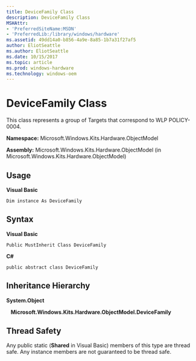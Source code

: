 ```yaml
---
title: DeviceFamily Class
description: DeviceFamily Class
MSHAttr:
- 'PreferredSiteName:MSDN'
- 'PreferredLib:/library/windows/hardware'
ms.assetid: 49dd14a0-b856-4a9e-8a85-1b7a31f27af5
author: EliotSeattle
ms.author: EliotSeattle
ms.date: 10/15/2017
ms.topic: article
ms.prod: windows-hardware
ms.technology: windows-oem
---
```


# DeviceFamily Class


This class represents a group of Targets that correspond to WLP POLICY-0004.

**Namespace:** Microsoft.Windows.Kits.Hardware.ObjectModel

**Assembly:** Microsoft.Windows.Kits.Hardware.ObjectModel (in Microsoft.Windows.Kits.Hardware.ObjectModel)

## <span id="Usage"></span><span id="usage"></span><span id="USAGE"></span>Usage


**Visual Basic**

`Dim instance As DeviceFamily`

## <span id="Syntax"></span><span id="syntax"></span><span id="SYNTAX"></span>Syntax


**Visual Basic**

`Public MustInherit Class DeviceFamily`

**C#**

`public abstract class DeviceFamily`

## <span id="Inheritance_Hierarchy"></span><span id="inheritance_hierarchy"></span><span id="INHERITANCE_HIERARCHY"></span>Inheritance Hierarchy


**System.Object**

   **Microsoft.Windows.Kits.Hardware.ObjectModel.DeviceFamily**

## <span id="Thread_Safety"></span><span id="thread_safety"></span><span id="THREAD_SAFETY"></span>Thread Safety


Any public static (**Shared** in Visual Basic) members of this type are thread safe. Any instance members are not guaranteed to be thread safe.

 

 






